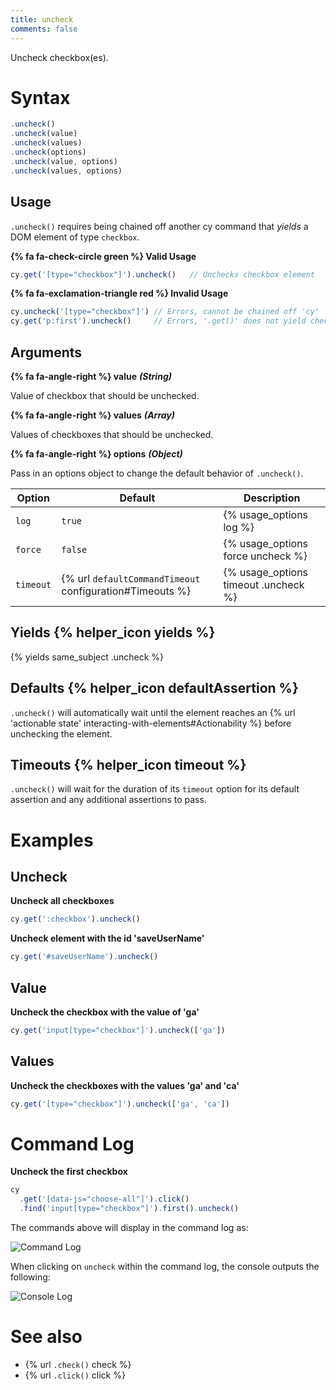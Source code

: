 ```yaml
---
title: uncheck
comments: false
---
```


Uncheck checkbox(es).

# Syntax

```javascript
.uncheck()
.uncheck(value)
.uncheck(values)
.uncheck(options)
.uncheck(value, options)
.uncheck(values, options)
```

## Usage

`.uncheck()` requires being chained off another cy command that *yields* a DOM element of type `checkbox`.

**{% fa fa-check-circle green %} Valid Usage**

```javascript
cy.get('[type="checkbox"]').uncheck()   // Unchecks checkbox element
```

**{% fa fa-exclamation-triangle red %} Invalid Usage**

```javascript
cy.uncheck('[type="checkbox"]') // Errors, cannot be chained off 'cy'
cy.get('p:first').uncheck()     // Errors, '.get()' does not yield checkbox
```

## Arguments

**{% fa fa-angle-right %} value**  ***(String)***

Value of checkbox that should be unchecked.

**{% fa fa-angle-right %} values**  ***(Array)***

Values of checkboxes that should be unchecked.

**{% fa fa-angle-right %} options**  ***(Object)***

Pass in an options object to change the default behavior of `.uncheck()`.

Option | Default | Description
--- | --- | ---
`log` | `true` | {% usage_options log %}
`force` | `false` | {% usage_options force uncheck %}
`timeout` | {% url `defaultCommandTimeout` configuration#Timeouts %} | {% usage_options timeout .uncheck %}

## Yields {% helper_icon yields %}

{% yields same_subject .uncheck %}

## Defaults {% helper_icon defaultAssertion %}

`.uncheck()` will automatically wait until the element reaches an {% url 'actionable state' interacting-with-elements#Actionability %} before unchecking the element.

## Timeouts {% helper_icon timeout %}

`.uncheck()` will wait for the duration of its `timeout` option for its default assertion and any additional assertions to pass.

# Examples

## Uncheck

**Uncheck all checkboxes**

```javascript
cy.get(':checkbox').uncheck()
```

**Uncheck element with the id 'saveUserName'**

```javascript
cy.get('#saveUserName').uncheck()
```

## Value

**Uncheck the checkbox with the value of 'ga'**

```javascript
cy.get('input[type="checkbox"]').uncheck(['ga'])
```

## Values

**Uncheck the checkboxes with the values 'ga' and 'ca'**

```javascript
cy.get('[type="checkbox"]').uncheck(['ga', 'ca'])
```

# Command Log

**Uncheck the first checkbox**

```javascript
cy
  .get('[data-js="choose-all"]').click()
  .find('input[type="checkbox"]').first().uncheck()
```

The commands above will display in the command log as:

![Command Log](/img/api/uncheck/test-unchecking-a-checkbox.png)

When clicking on `uncheck` within the command log, the console outputs the following:

![Console Log](/img/api/uncheck/console-shows-events-from-clicking-the-checkbox.png)

# See also

- {% url `.check()` check %}
- {% url `.click()` click %}

